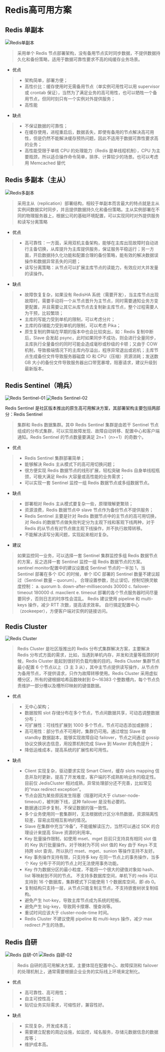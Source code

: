 # Redis高可用方案

## Redis 单副本
![Redis单副本](img/Redis高可用方案/Redis单副本.jpg)

> 采用单个 Redis 节点部署架构，没有备用节点实时同步数据，不提供数据持久化和备份策略，适用于数据可靠性要求不高的纯缓存业务场景。

- 优点

> - 架构简单，部署方便；
> - 高性价比：缓存使用时无需备用节点（单实例可用性可以用 supervisor 或 crontab 保证），当然为了满足业务的高可用性，也可以牺牲一个备用节点，但同时刻只有一个实例对外提供服务；
> - 高性能

- 缺点

> - 不保证数据的可靠性；
> - 在缓存使用，进程重启后，数据丢失，即使有备用的节点解决高可用性，但是仍然不能解决缓存预热问题，因此不适用于数据可靠性要求高的业务；
> - 高性能受限于单核 CPU 的处理能力（Redis 是单线程机制），CPU 为主要瓶颈，所以适合操作命令简单，排序、计算较少的场景。也可以考虑用 Memcached 替代

## Redis 多副本（主从）
![Redis多副本](img/Redis高可用方案/Redis多副本.jpg)

> 采用主从（replication）部署结构，相较于单副本而言最大的特点就是主从实例间数据实时同步，并且提供数据持久化和备份策略。主从实例部署在不同的物理服务器上，根据公司的基础环境配置，可以实现同时对外提供服务和读写分离策略

- 优点

> - 高可靠性：一方面，采用双机主备架构，能够在主库出现故障时自动进行主备切换，从库提升为主库提供服务，保证服务平稳运行；另一方面，开启数据持久化功能和配置合理的备份策略，能有效的解决数据误操作和数据异常丢失的问题；
> - 读写分离策略：从节点可以扩展主库节点的读能力，有效应对大并发量的读操作。

- 缺点

> - 故障恢复复杂，如果没有 RedisHA 系统（需要开发），当主库节点出现故障时，需要手动将一个从节点晋升为主节点，同时需要通知业务方变更配置，并且需要让其它从库节点去复制新主库节点，整个过程需要人为干预，比较繁琐；
> - 主库的写能力受到单机的限制，可以考虑分片；
> - 主库的存储能力受到单机的限制，可以考虑 Pika；
> - 原生复制的弊端在早期的版本中也会比较突出，如：Redis 复制中断后，Slave 会发起 psync，此时如果同步不成功，则会进行全量同步，主库执行全量备份的同时可能会造成毫秒或秒级的卡顿；又由于 COW 机制，导致极端情况下的主库内存溢出，程序异常退出或宕机；主库节点生成备份文件导致服务器磁盘 IO 和 CPU（压缩）资源消耗；发送数 GB 大小的备份文件导致服务器出口带宽暴增，阻塞请求，建议升级到最新版本。

## Redis Sentinel（哨兵）
![Redis Sentinel-01](img/Redis高可用方案/Redis%20Sentinel-01.jpg)
![Redis Sentinel-02](img/Redis高可用方案/Redis%20Sentinel-02.jpg)

Redis Sentinel 是社区版本推出的原生高可用解决方案，其部署架构主要包括两部分：Redis Sentinel 

> 集群和 Redis 数据集群。其中 Redis Sentinel 集群是由若干 Sentinel
> 节点组成的分布式集群，可以实现故障发现、故障自动转移、配置中心和客户端通知。Redis Sentinel 的节点数量要满足
> 2n+1（n>=1）的奇数个。

- 优点

> - Redis Sentinel 集群部署简单；
> - 能够解决 Redis 主从模式下的高可用切换问题；
> - 很方便实现 Redis 数据节点的线形扩展，轻松突破 Redis 自身单线程瓶颈，可极大满足 Redis 大容量或高性能的业务需求；
> - 可以实现一套 Sentinel 监控一组 Redis 数据节点或多组数据节点。

- 缺点

> - 部署相对 Redis 主从模式要复杂一些，原理理解更繁琐；
> - 资源浪费，Redis 数据节点中 slave 节点作为备份节点不提供服务；
> - Redis Sentinel 主要是针对 Redis 数据节点中的主节点的高可用切换，对 Redis 的数据节点做失败判定分为主观下线和客观下线两种，对于 Redis 的从节点有对节点做主观下线操作，并不执行故障转移。
> - 不能解决读写分离问题，实现起来相对复杂。

- 建议

> 如果监控同一业务，可以选择一套 Sentinel 集群监控多组 Redis 数据节点的方案，反之选择一套 Sentinel 监控一组 Redis 数据节点的方案。
sentinel monitor配置中的建议设置成 Sentinel 节点的一半加 1，当 Sentinel 部署在多个 IDC 的时候，单个 IDC 部署的 Sentinel 数量不建议超过（Sentinel 数量 – quorum）。
合理设置参数，防止误切，控制切换灵敏度控制：
a. quorum
b. down-after-milliseconds 30000
c. failover-timeout 180000
d. maxclient
e. timeout
部署的各个节点服务器时间尽量要同步，否则日志的时序性会混乱。
Redis 建议使用 pipeline 和 multi-keys 操作，减少 RTT 次数，提高请求效率。
自行搞定配置中心（zookeeper），方便客户端对实例的链接访问。

## Redis Cluster
![Redis Cluster](img/Redis高可用方案/Redis%20Cluster.jpg)

> Redis Cluster 是社区版推出的 Redis 分布式集群解决方案，主要解决 Redis 分布式方面的需求，比如，当遇到单机内存，并发和流量等瓶颈的时候，Redis Cluster 能起到很好的负载均衡的目的。Redis Cluster 集群节点最小配置 6 个节点以上（3 主 3 从），其中主节点提供读写操作，从节点作为备用节点，不提供请求，只作为故障转移使用。Redis Cluster 采用虚拟槽分区，所有的键根据哈希函数映射到 0～16383 个整数槽内，每个节点负责维护一部分槽以及槽所印映射的键值数据。

- 优点

> - 无中心架构；
> - 数据按照 slot 存储分布在多个节点，节点间数据共享，可动态调整数据分布；
> - 可扩展性：可线性扩展到 1000 多个节点，节点可动态添加或删除；
> - 高可用性：部分节点不可用时，集群仍可用。通过增加 Slave 做 standby 数据副本，能够实现故障自动 failover，节点之间通过 gossip 协议交换状态信息，用投票机制完成 Slave 到 Master 的角色提升；
> - 降低运维成本，提高系统的扩展性和可用性。

- 缺点

> - Client 实现复杂，驱动要求实现 Smart Client，缓存 slots mapping 信息并及时更新，提高了开发难度，客户端的不成熟影响业务的稳定性。目前仅 JedisCluster 相对成熟，异常处理部分还不完善，比如常见的“max redirect exception”。
> - 节点会因为某些原因发生阻塞（阻塞时间大于 clutser-node-timeout），被判断下线，这种 failover 是没有必要的。
> - 数据通过异步复制，不保证数据的强一致性。
> - 多个业务使用同一套集群时，无法根据统计区分冷热数据，资源隔离性较差，容易出现相互影响的情况。
> - Slave 在集群中充当“冷备”，不能缓解读压力，当然可以通过 SDK 的合理设计来提高 Slave 资源的利用率。
> - Key 批量操作限制，如使用 mset、mget 目前只支持具有相同 slot 值的 Key 执行批量操作。对于映射为不同 slot 值的 Key 由于 Keys 不支持跨 slot 查询，所以执行 mset、mget、sunion 等操作支持不友好。
> - Key 事务操作支持有限，只支持多 key 在同一节点上的事务操作，当多个 Key 分布于不同的节点上时无法使用事务功能。
> - Key 作为数据分区的最小粒度，不能将一个很大的键值对象如 hash、list 等映射到不同的节点。
不支持多数据库空间，单机下的 redis 可以支持到 16 个数据库，集群模式下只能使用 1 个数据库空间，即 db 0。
> - 复制结构只支持一层，从节点只能复制主节点，不支持嵌套树状复制结构。
> - 避免产生 hot-key，导致主库节点成为系统的短板。
> - 避免产生 big-key，导致网卡撑爆、慢查询等。
> - 重试时间应该大于 cluster-node-time 时间。
> - Redis Cluster 不建议使用 pipeline 和 multi-keys 操作，减少 max redirect 产生的场景。

## Redis 自研
![Redis 自研-01](img/Redis高可用方案/Redis%20自研-01.jpg)
![Redis 自研-02](img/Redis高可用方案/Redis%20自研-02.jpg)

> Redis 自研的高可用解决方案，主要体现在配置中心、故障探测和 failover 的处理机制上，通常需要根据企业业务的实际线上环境来定制化。

- 优点

> - 高可靠性、高可用性；
> - 自主可控性高；
> - 贴切业务实际需求，可缩性好，兼容性好。

- 缺点

> - 实现复杂，开发成本高；
> - 需要建立配套的周边设施，如监控，域名服务，存储元数据信息的数据库等；
> - 维护成本高。